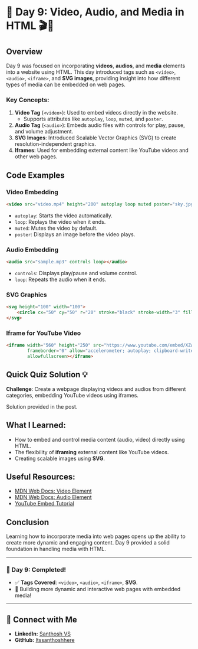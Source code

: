 # 📅 Day 9: Video, Audio, and Media in HTML 🎬🎵

## Overview
Day 9 was focused on incorporating **videos**, **audios**, and **media** elements into a website using HTML. This day introduced tags such as `<video>`, `<audio>`, `<iframe>`, and **SVG images**, providing insight into how different types of media can be embedded on web pages.

### Key Concepts:
1. **Video Tag** (`<video>`): Used to embed videos directly in the website.
   - Supports attributes like `autoplay`, `loop`, `muted`, and `poster`.
2. **Audio Tag** (`<audio>`): Embeds audio files with controls for play, pause, and volume adjustment.
3. **SVG Images**: Introduced Scalable Vector Graphics (SVG) to create resolution-independent graphics.
4. **Iframes**: Used for embedding external content like YouTube videos and other web pages.

## Code Examples

### Video Embedding
```html
<video src="video.mp4" height="200" autoplay loop muted poster="sky.jpg"></video>
```
- `autoplay`: Starts the video automatically.
- `loop`: Replays the video when it ends.
- `muted`: Mutes the video by default.
- `poster`: Displays an image before the video plays.

### Audio Embedding
```html
<audio src="sample.mp3" controls loop></audio>
```
- `controls`: Displays play/pause and volume control.
- `loop`: Repeats the audio when it ends.

### SVG Graphics
```html
<svg height="100" width="100">
    <circle cx="50" cy="50" r="20" stroke="black" stroke-width="3" fill="red" />
</svg>
```

### Iframe for YouTube Video
```html
<iframe width="560" height="250" src="https://www.youtube.com/embed/XZwBNDGuWGU?start=691" title="YouTube video player" 
        frameborder="0" allow="accelerometer; autoplay; clipboard-write; encrypted-media; gyroscope; picture-in-picture" 
        allowfullscreen></iframe>
```

## Quick Quiz Solution 💡
**Challenge**: Create a webpage displaying videos and audios from different categories, embedding YouTube videos using iframes.

Solution provided in the post.

## What I Learned:
- How to embed and control media content (audio, video) directly using HTML.
- The flexibility of **iframing** external content like YouTube videos.
- Creating scalable images using **SVG**.
  
## Useful Resources:
- [MDN Web Docs: Video Element](https://developer.mozilla.org/en-US/docs/Web/HTML/Element/video)
- [MDN Web Docs: Audio Element](https://developer.mozilla.org/en-US/docs/Web/HTML/Element/audio)
- [YouTube Embed Tutorial](https://developers.google.com/youtube/player_parameters)

## Conclusion
Learning how to incorporate media into web pages opens up the ability to create more dynamic and engaging content. Day 9 provided a solid foundation in handling media with HTML.

---

### 🌟 Day 9: Completed!
- ✅ **Tags Covered**: `<video>`, `<audio>`, `<iframe>`, **SVG**.
- 🚀 Building more dynamic and interactive web pages with embedded media!

---

## 🔗 Connect with Me
- **LinkedIn:** [Santhosh VS](https://www.linkedin.com/in/thesanthoshvs/)
- **GitHub:** [Itssanthoshhere](https://github.com/Itssanthoshhere)
